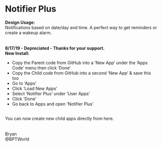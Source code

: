 # Notifier Plus
<b>Design Usage:</b><br>
Notifications based on date/day and time. A perfect way to get reminders or create a wakeup alarm.<br><br>
<br>
<b>8/17/19 - Depreciated - Thanks for your support.</b>
<br>
<b>New Install:</b><br>
* Copy the Parent code from GitHub into a ‘New App’ under the ‘Apps Code’ menu then click ‘Done’
* Copy the Child code from GitHub into a second ‘New App’ & save this too
* Go to ‘Apps’
* Click ‘Load New Apps’
* Select ‘Notifier Plus’ under ‘User Apps’
* Click 'Done'
* Go back to Apps and open 'Notifier Plus'
<br>
You can now create new child apps directly from here.<br><br>

<br>
Bryan<br>
@BPTWorld
